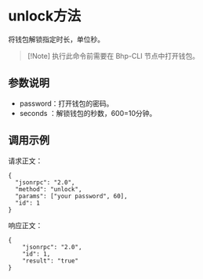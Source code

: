 # unlock方法

将钱包解锁指定时长，单位秒。

>  [!Note] 执行此命令前需要在 Bhp-CLI 节点中打开钱包。

## 参数说明

- password：打开钱包的密码。
- seconds ：解锁钱包的秒数，600=10分钟。

## 调用示例

请求正文：

```
{
  "jsonrpc": "2.0",
  "method": "unlock",
  "params": ["your password", 60],
  "id": 1
}
```

响应正文：

```
{
    "jsonrpc": "2.0",
    "id": 1,
    "result": "true"
}
```

